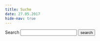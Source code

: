 ```yaml
---
title: Suche
date: 27.05.2017
hide-nav: true
---
```


<form action="/suche.html" method="get">
  <label for="search-box">Search</label>
  <input type="text" id="search-box" name="query">
  <input type="submit" value="search">
</form>

<ul id="search-results"></ul>

<script>
  window.store = {
	{% for post in site.pages %}
	  "{{ post.url | slugify }}": {
		"title": "{{ post.title | xml_escape }}",
		"author": "{{ post.author | xml_escape }}",
		"category": "{{ post.category | xml_escape }}",
		"content": {{ post.content | strip_html | strip_newlines | jsonify }},
		"url": "{{ post.url | xml_escape }}"
	  }
	  {% unless forloop.last %},{% endunless %}
	{% endfor %}
  };
</script>
